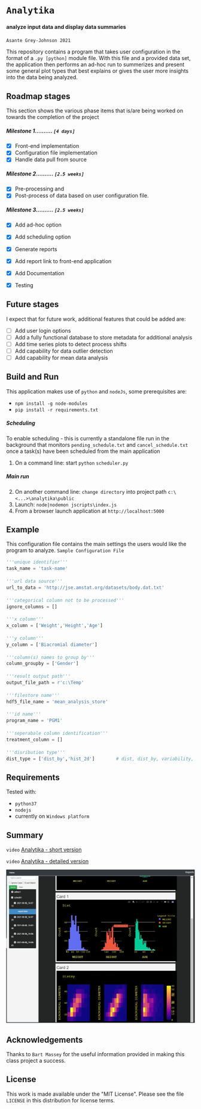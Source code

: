 # `Analytika`  
#### analyze input data and display data summaries
`Asante Grey-Johnson 2021`

This repository contains a program that takes user configuration in the format of
a `.py [python]` module file. With this file and a provided data set, the application then performs an ad-hoc run to summerizes and present some general plot types that best explains or gives the user more insights into the data being analyzed. 


 ## Roadmap stages
 This section shows the various phase items that is/are being worked on towards the completion of the project
 ##### Milestone 1..........     `[4 days]`
 - [x] Front-end implementation
 - [x] Configuration file implementation
 - [x] Handle data pull from source
 ##### Milestone 2..........     `[2.5 weeks]`
 - [x] Pre-processing and 
 - [x] Post-process of data based on user configuration file.
 ##### Milestone 3..........     `[2.5 weeks]`
 - [x] Add ad-hoc option
 - [x] Add scheduling option
 - [x] Generate reports      
 - [x] Add report link to front-end application
 - [x] Add Documentation
 - [x] Testing
 

## Future stages
I expect that for future work, additional features that could be added are:
- [ ] Add user login options
- [ ] Add a fully functional database to store metadata for additional analysis
- [ ] Add time series plots to detect process shifts
- [ ] Add capability for data outlier detection
- [ ] Add capability for mean data analysis

## Build and Run
This application makes use of `python` and `nodeJs`, some prerequisites are:
* `npm install -g node-modules`
* `pip install -r requirements.txt`
#####  Scheduling
To enable scheduling - this is currently a standalone file run in the background that monitors `pending_schedule.txt` and `cancel_schedule.txt` once a task(s) have been scheduled from the main application
1. On a command line: start  `python` `scheduler.py`
##### Main run  
2. On another command line: `change directory` into project path `c:\<...>\analytika\public`
3. Launch: `node|nodemon jscripts\index.js`
4. From a browser launch application at `http://localhost:5000`

## Example
This configuration file contains the main settings the users would like the program to
analyze.
`Sample Configuration File`
```python
'''unique identifier'''
task_name = 'task-name'

'''url data source'''
url_to_data = 'http://jse.amstat.org/datasets/body.dat.txt'

'''categorical column not to be processed'''
ignore_columns = []

'''x column'''
x_column = ['Weight','Height','Age']

'''y column'''
y_column = ['Biacromial diameter']

'''column(s) names to group by'''
column_groupby = ['Gender']

'''result output path'''
output_file_path = r'c:\Temp'

'''filestore name'''
hdf5_file_name = 'mean_analysis_store'

'''id name'''
program_name = 'PGM1'

'''seperabale column identification'''
treatment_column = []

'''disribution type'''
dist_type = ['dist_by','hist_2d']        # dist, dist_by, variability, bivariate, hist_2d, box
```
## Requirements
Tested with: 
* `python37`
* `nodejs`
* currently on `Windows platform`

## Summary
 
`video` [Analytika - short version](https://media.pdx.edu/media/t/1_9keusvu1)


`video` [Analytika - detailed version](https://media.pdx.edu/media/t/1_109hqpo6)

![alt interface image](public/img/analytika.png)


## Acknowledgements
 Thanks to `Bart Massey` for the useful information provided in making this class project a success.

## License

This work is made available under the "MIT License". Please
see the file `LICENSE` in this distribution for license
terms.
